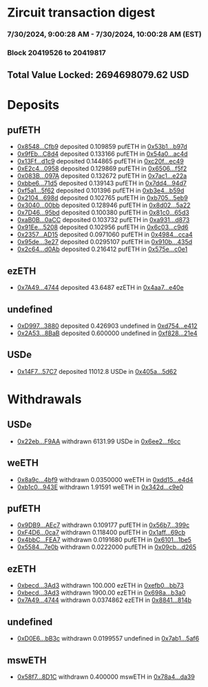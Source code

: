 # Zircuit transaction digest
### 7/30/2024, 9:00:28 AM - 7/30/2024, 10:00:28 AM (EST)
### Block 20419526 to 20419817

## Total Value Locked: 2694698079.62 USD

# Deposits
## pufETH
- [0x8548...Cfb9](https://etherscan.io/address/0x8548809ae5F13Bf4fC592F984284B81090dACfb9) deposited 0.109859 pufETH in [0x53b1...b97d](https://etherscan.io/tx/0x8548809ae5F13Bf4fC592F984284B81090dACfb9)
- [0x9fEb...C8d4](https://etherscan.io/address/0x9fEb3328ce19D5d3c1FC3b5E1a0a2CF4C5dBC8d4) deposited 0.133166 pufETH in [0x54a0...ac4d](https://etherscan.io/tx/0x9fEb3328ce19D5d3c1FC3b5E1a0a2CF4C5dBC8d4)
- [0x13Ff...d1c9](https://etherscan.io/address/0x13Ff9bD2Ea4722d65e7C17b981eCeC10818Ad1c9) deposited 0.144865 pufETH in [0xc20f...ec49](https://etherscan.io/tx/0x13Ff9bD2Ea4722d65e7C17b981eCeC10818Ad1c9)
- [0xE2c4...0958](https://etherscan.io/address/0xE2c4BeFCc4B785bf03D25FC88F68EF7B8dfF0958) deposited 0.129869 pufETH in [0x6506...f5f2](https://etherscan.io/tx/0xE2c4BeFCc4B785bf03D25FC88F68EF7B8dfF0958)
- [0x083B...097A](https://etherscan.io/address/0x083Bc40b1535d786F7e7cF9BAEA8486d59c5097A) deposited 0.132672 pufETH in [0x7ac1...e22a](https://etherscan.io/tx/0x083Bc40b1535d786F7e7cF9BAEA8486d59c5097A)
- [0xbbe6...71d5](https://etherscan.io/address/0xbbe62046f7fDbf9e3A7da7CcAe6BA967659171d5) deposited 0.139143 pufETH in [0x7dd4...94d7](https://etherscan.io/tx/0xbbe62046f7fDbf9e3A7da7CcAe6BA967659171d5)
- [0xf5a1...5f62](https://etherscan.io/address/0xf5a13CfA371548f33C3f2C6A474D3586A9375f62) deposited 0.101396 pufETH in [0xb3e4...b59d](https://etherscan.io/tx/0xf5a13CfA371548f33C3f2C6A474D3586A9375f62)
- [0x2104...698d](https://etherscan.io/address/0x2104F5400fFcE084Bb357992e7D06C5A3dd5698d) deposited 0.102765 pufETH in [0xb705...5eb9](https://etherscan.io/tx/0x2104F5400fFcE084Bb357992e7D06C5A3dd5698d)
- [0x3040...00bb](https://etherscan.io/address/0x3040178e76c5D94C0498389C92C1Fe67AbE700bb) deposited 0.128946 pufETH in [0x8d02...5a22](https://etherscan.io/tx/0x3040178e76c5D94C0498389C92C1Fe67AbE700bb)
- [0x7D46...95bd](https://etherscan.io/address/0x7D46B605885D94cEC3e0686d4fbfE6E4e0ee95bd) deposited 0.100380 pufETH in [0x81c0...65d3](https://etherscan.io/tx/0x7D46B605885D94cEC3e0686d4fbfE6E4e0ee95bd)
- [0xaB0B...0aCC](https://etherscan.io/address/0xaB0Bcf628B6110AdE6301aa43030E26e1FbB0aCC) deposited 0.103732 pufETH in [0xa931...d873](https://etherscan.io/tx/0xaB0Bcf628B6110AdE6301aa43030E26e1FbB0aCC)
- [0x91Ee...5208](https://etherscan.io/address/0x91Eed89477D8F882A5a49884Da567C0E34135208) deposited 0.102956 pufETH in [0x6c03...c9d6](https://etherscan.io/tx/0x91Eed89477D8F882A5a49884Da567C0E34135208)
- [0x2357...AD15](https://etherscan.io/address/0x23574EaE634AF8A96a9A3beA35Abb734b0ddAD15) deposited 0.0971060 pufETH in [0x4984...cca4](https://etherscan.io/tx/0x23574EaE634AF8A96a9A3beA35Abb734b0ddAD15)
- [0x95de...3e27](https://etherscan.io/address/0x95decB9Cd0609BfBe08101322D998Fc6ce3e3e27) deposited 0.0295107 pufETH in [0x910b...435d](https://etherscan.io/tx/0x95decB9Cd0609BfBe08101322D998Fc6ce3e3e27)
- [0x2c64...d0Ab](https://etherscan.io/address/0x2c6494C4D4cDe5280f3C5bEfe93a124eA653d0Ab) deposited 0.216412 pufETH in [0x575e...c0e1](https://etherscan.io/tx/0x2c6494C4D4cDe5280f3C5bEfe93a124eA653d0Ab)
## ezETH
- [0x7A49...4744](https://etherscan.io/address/0x7A493Be5c2ce014cD049Bf178a1ac0Db1B434744) deposited 43.6487 ezETH in [0x4aa7...e40e](https://etherscan.io/tx/0x7A493Be5c2ce014cD049Bf178a1ac0Db1B434744)
## undefined
- [0xD997...3880](https://etherscan.io/address/0xD997e887d93276EF9Cef5B642AfFCc0B20c03880) deposited 0.426903 undefined in [0xd754...e412](https://etherscan.io/tx/0xD997e887d93276EF9Cef5B642AfFCc0B20c03880)
- [0x2A53...8BaB](https://etherscan.io/address/0x2A53F1f26842e164De9D17E9ee19fC7563AE8BaB) deposited 0.600000 undefined in [0xf828...21e4](https://etherscan.io/tx/0x2A53F1f26842e164De9D17E9ee19fC7563AE8BaB)
## USDe
- [0x14F7...57C7](https://etherscan.io/address/0x14F7F05580E64B30ea0Dc89452109212242b57C7) deposited 11012.8 USDe in [0x405a...5d62](https://etherscan.io/tx/0x14F7F05580E64B30ea0Dc89452109212242b57C7)
# Withdrawals
## USDe
- [0x22eb...F9AA](https://etherscan.io/address/0x22ebe19612B6C39C6061a9c20470bE1cB527F9AA) withdrawn 6131.99 USDe in [0x6ee2...f6cc](https://etherscan.io/tx/0x22ebe19612B6C39C6061a9c20470bE1cB527F9AA)
## weETH
- [0x8a9c...4bf9](https://etherscan.io/address/0x8a9cf2fbE34B4098189b8A918a0956b3F6C34bf9) withdrawn 0.0350000 weETH in [0xdd15...e4d4](https://etherscan.io/tx/0x8a9cf2fbE34B4098189b8A918a0956b3F6C34bf9)
- [0xb1c0...943E](https://etherscan.io/address/0xb1c0D822e2CD6d564D71B50aA02fdeE9D198943E) withdrawn 1.91591 weETH in [0x342d...c9e0](https://etherscan.io/tx/0xb1c0D822e2CD6d564D71B50aA02fdeE9D198943E)
## pufETH
- [0x9DB9...AEc7](https://etherscan.io/address/0x9DB932923C2A376A97638aBf141b7adc090FAEc7) withdrawn 0.109177 pufETH in [0x56b7...399c](https://etherscan.io/tx/0x9DB932923C2A376A97638aBf141b7adc090FAEc7)
- [0xF4D6...0ca7](https://etherscan.io/address/0xF4D69AB8aEf714533c3Dda177183467A598e0ca7) withdrawn 0.118400 pufETH in [0x1aff...69cb](https://etherscan.io/tx/0xF4D69AB8aEf714533c3Dda177183467A598e0ca7)
- [0x4bbC...FEA7](https://etherscan.io/address/0x4bbC4Ff68e79b5C52411A1a8Ce990483D0aBFEA7) withdrawn 0.0191680 pufETH in [0x6101...1be5](https://etherscan.io/tx/0x4bbC4Ff68e79b5C52411A1a8Ce990483D0aBFEA7)
- [0x5584...7e0b](https://etherscan.io/address/0x558485850344228aF34494Bcde0D90DD188D7e0b) withdrawn 0.0222000 pufETH in [0x09cb...d265](https://etherscan.io/tx/0x558485850344228aF34494Bcde0D90DD188D7e0b)
## ezETH
- [0xbecd...3Ad3](https://etherscan.io/address/0xbecd67861bf48D3760cC8CBc24550381024D3Ad3) withdrawn 100.000 ezETH in [0xefb0...bb73](https://etherscan.io/tx/0xbecd67861bf48D3760cC8CBc24550381024D3Ad3)
- [0xbecd...3Ad3](https://etherscan.io/address/0xbecd67861bf48D3760cC8CBc24550381024D3Ad3) withdrawn 1900.00 ezETH in [0x698a...b3a0](https://etherscan.io/tx/0xbecd67861bf48D3760cC8CBc24550381024D3Ad3)
- [0x7A49...4744](https://etherscan.io/address/0x7A493Be5c2ce014cD049Bf178a1ac0Db1B434744) withdrawn 0.0374862 ezETH in [0x8841...814b](https://etherscan.io/tx/0x7A493Be5c2ce014cD049Bf178a1ac0Db1B434744)
## undefined
- [0xD0E6...bB3c](https://etherscan.io/address/0xD0E6FFcd96033470482407d9E6baE762b71DbB3c) withdrawn 0.0199557 undefined in [0x7ab1...5af6](https://etherscan.io/tx/0xD0E6FFcd96033470482407d9E6baE762b71DbB3c)
## mswETH
- [0x58f7...8D1C](https://etherscan.io/address/0x58f7781c28e6C35A37E0a9577f94eBd797bA8D1C) withdrawn 0.400000 mswETH in [0x78a4...da39](https://etherscan.io/tx/0x58f7781c28e6C35A37E0a9577f94eBd797bA8D1C)
